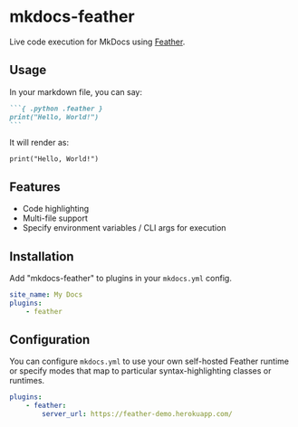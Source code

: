 # mkdocs-feather

Live code execution for MkDocs using [Feather](https://github.com/pipalacademy/feather).

## Usage

In your markdown file, you can say:

~~~markdown
```{ .python .feather }
print("Hello, World!")
```
~~~


It will render as:

```{ .python .feather }
print("Hello, World!")
```

## Features

* Code highlighting
* Multi-file support
* Specify environment variables / CLI args for execution

## Installation

Add "mkdocs-feather" to plugins in your `mkdocs.yml` config.

```yml
site_name: My Docs 
plugins:
    - feather
```

## Configuration

You can configure `mkdocs.yml` to use your own self-hosted Feather runtime or specify modes
that map to particular syntax-highlighting classes or runtimes.

```yaml
plugins:
    - feather:
        server_url: https://feather-demo.herokuapp.com/
```
